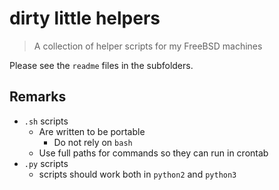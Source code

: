 # dirty little helpers

> A collection of helper scripts for my FreeBSD machines

Please see the ``readme`` files in the subfolders.


## Remarks

* ``.sh`` scripts
  * Are written to be portable
    * Do not rely on ``bash``
  * Use full paths for commands so they can run in crontab
* ``.py`` scripts
  * scripts should work both in ``python2`` and ``python3``

